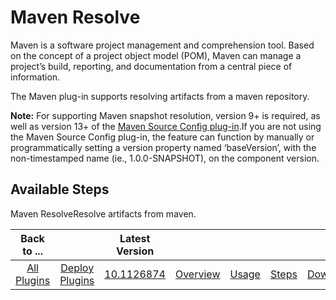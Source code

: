 
Maven Resolve
=============

Maven is a software project management and comprehension tool. Based on the concept of a project object model (POM), Maven can manage a project’s build, reporting, and documentation from a central piece of information.

The Maven plug-in supports resolving artifacts from a maven repository.

**Note:** For supporting Maven snapshot resolution, version 9+ is required, as well as version 13+ of the [Maven Source Config plug-in](https://developer.ibm.com/urbancode/plugin/maven-ibmucd/).If you are not using the Maven Source Config plug-in, the feature can function by manually or programmatically setting a version property named ‘baseVersion’, with the non-timestamped name (ie., 1.0.0-SNAPSHOT), on the component version.


Available Steps
---------------

Maven ResolveResolve artifacts from maven.



|Back to ...||Latest Version|||||
| :---: | :---: | :---: | :---: | :---: | :---: | :---: |
|[All Plugins](../../index.md)|[Deploy Plugins](../README.md)|[10.1126874](https://raw.githubusercontent.com/UrbanCode/IBM-UCD-PLUGINS/main/files/Maven/ucd-Maven-10.1126874.zip)|[Overview](overview.md)|[Usage](usage.md)|[Steps](steps.md)|[Downloads](downloads.md)|

